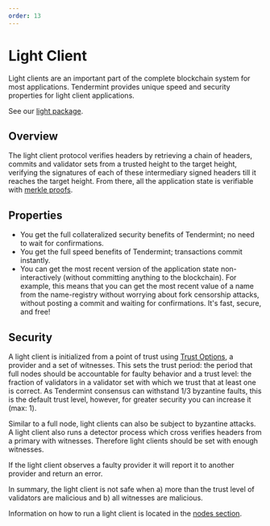 ```yaml
---
order: 13
---
```


# Light Client

Light clients are an important part of the complete blockchain system for most
applications. Tendermint provides unique speed and security properties for
light client applications.

See our [light
package](https://pkg.go.dev/github.com/HighStakesSwitzerland/tendermint/light?tab=doc).

## Overview

The light client protocol verifies headers by retrieving a chain of headers,
commits and validator sets from a trusted height to the target height, verifying
the signatures of each of these intermediary signed headers till it reaches the
target height. From there, all the application state is verifiable with
[merkle proofs](https://github.com/tendermint/spec/blob/953523c3cb99fdb8c8f7a2d21e3a99094279e9de/spec/blockchain/encoding.md#iavl-tree).

## Properties

- You get the full collateralized security benefits of Tendermint; no
  need to wait for confirmations.
- You get the full speed benefits of Tendermint; transactions
  commit instantly.
- You can get the most recent version of the application state
  non-interactively (without committing anything to the blockchain). For
  example, this means that you can get the most recent value of a name from the
  name-registry without worrying about fork censorship attacks, without posting
  a commit and waiting for confirmations. It's fast, secure, and free!

## Security

A light client is initialized from a point of trust using [Trust Options](https://pkg.go.dev/github.com/HighStakesSwitzerland/tendermint/light?tab=doc#TrustOptions),
a provider and a set of witnesses. This sets the trust period: the period that
full nodes should be accountable for faulty behavior and a trust level: the
fraction of validators in a validator set with which we trust that at least one
is correct. As Tendermint consensus can withstand 1/3 byzantine faults, this is
the default trust level, however, for greater security you can increase it (max:
1).

Similar to a full node, light clients can also be subject to byzantine attacks.
A light client also runs a detector process which cross verifies headers from a
primary with witnesses. Therefore light clients should be set with enough witnesses.

If the light client observes a faulty provider it will report it to another provider
and return an error.

In summary, the light client is not safe when a) more than the trust level of
validators are malicious and b) all witnesses are malicious.

Information on how to run a light client is located in the [nodes section](../nodes/light-client.md).
